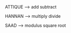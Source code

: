 <!-- Following files should be made: -->


ATTIQUE -->
add
subtract

HANNAN -->
multiply
divide

SAAD -->
modulus
square root
